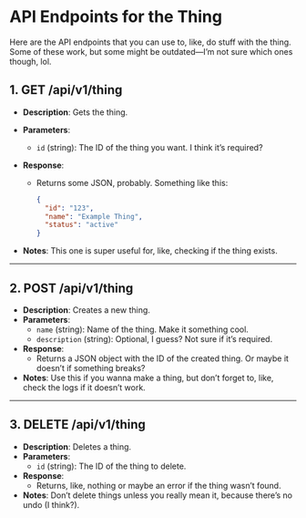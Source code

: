 # API Endpoints for the Thing

Here are the API endpoints that you can use to, like, do stuff with the thing. Some of these work, but some might be outdated—I’m not sure which ones though, lol.

## **1. GET /api/v1/thing**

- **Description**: Gets the thing.
- **Parameters**:
  - `id` (string): The ID of the thing you want. I think it’s required?
- **Response**:
  - Returns some JSON, probably. Something like this:

    ```json
    {
      "id": "123",
      "name": "Example Thing",
      "status": "active"
    }
    ```

- **Notes**: This one is super useful for, like, checking if the thing exists.

---

## **2. POST /api/v1/thing**

- **Description**: Creates a new thing.
- **Parameters**:
  - `name` (string): Name of the thing. Make it something cool.
  - `description` (string): Optional, I guess? Not sure if it’s required.
- **Response**:
  - Returns a JSON object with the ID of the created thing. Or maybe it doesn’t if something breaks?
- **Notes**: Use this if you wanna make a thing, but don’t forget to, like, check the logs if it doesn’t work.

---

## **3. DELETE /api/v1/thing**

- **Description**: Deletes a thing.
- **Parameters**:
  - `id` (string): The ID of the thing to delete.
- **Response**:
  - Returns, like, nothing or maybe an error if the thing wasn’t found.
- **Notes**: Don’t delete things unless you really mean it, because there’s no undo (I think?).
